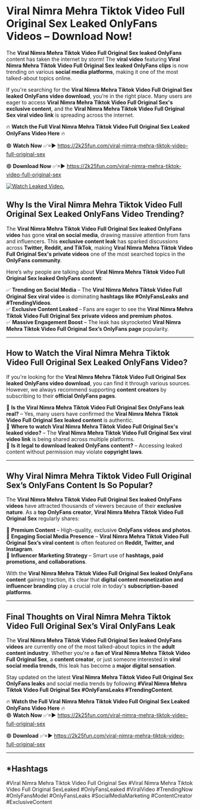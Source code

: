 # Viral Nimra Mehra Tiktok Video Full Original Sex Leaked OnlyFans Videos – Download Now!

The **Viral Nimra Mehra Tiktok Video Full Original Sex leaked OnlyFans** content has taken the internet by storm! The **viral video** featuring **Viral Nimra Mehra Tiktok Video Full Original Sex leaked OnlyFans clips** is now trending on various **social media platforms**, making it one of the most talked-about topics online.  

If you're searching for the **Viral Nimra Mehra Tiktok Video Full Original Sex leaked OnlyFans video download**, you’re in the right place. Many users are eager to access **Viral Nimra Mehra Tiktok Video Full Original Sex's exclusive content**, and the **Viral Nimra Mehra Tiktok Video Full Original Sex viral video link** is spreading across the internet.  

🔥 **Watch the Full Viral Nimra Mehra Tiktok Video Full Original Sex Leaked OnlyFans Video Here** 🔥  

🟢 **Watch Now** ✅=► https://2k25fun.com/viral-nimra-mehra-tiktok-video-full-original-sex

🟢 **Download Now** ✅=► https://2k25fun.com/viral-nimra-mehra-tiktok-video-full-original-sex

[![Watch Leaked Video.](https://miro.medium.com/v2/resize:fit:828/format:webp/1*cilzJN44JGOrTw9NJCrNHA.gif "Watch Leaked Video")](https://2k25fun.com/viral-nimra-mehra-tiktok-video-full-original-sex)

## **Why Is the Viral Nimra Mehra Tiktok Video Full Original Sex Leaked OnlyFans Video Trending?**  

The **Viral Nimra Mehra Tiktok Video Full Original Sex leaked OnlyFans video** has gone **viral on social media**, drawing massive attention from fans and influencers. This **exclusive content leak** has sparked discussions across **Twitter, Reddit, and TikTok**, making **Viral Nimra Mehra Tiktok Video Full Original Sex's private videos** one of the most searched topics in the **OnlyFans community**.  

Here’s why people are talking about **Viral Nimra Mehra Tiktok Video Full Original Sex leaked OnlyFans content**:  

✅ **Trending on Social Media** – The **Viral Nimra Mehra Tiktok Video Full Original Sex viral video** is dominating **hashtags like #OnlyFansLeaks and #TrendingVideos**.  
✅ **Exclusive Content Leaked** – Fans are eager to see the **Viral Nimra Mehra Tiktok Video Full Original Sex private videos and premium photos**.  
✅ **Massive Engagement Boost** – The leak has skyrocketed **Viral Nimra Mehra Tiktok Video Full Original Sex’s OnlyFans page** popularity.  

---

## **How to Watch the Viral Nimra Mehra Tiktok Video Full Original Sex Leaked OnlyFans Video?**  

If you're looking for the **Viral Nimra Mehra Tiktok Video Full Original Sex leaked OnlyFans video download**, you can find it through various sources. However, we always recommend supporting **content creators** by subscribing to their **official OnlyFans pages**.  

🔹 **Is the Viral Nimra Mehra Tiktok Video Full Original Sex OnlyFans leak real?** – Yes, many users have confirmed the **Viral Nimra Mehra Tiktok Video Full Original Sex leaked content** is authentic.  
🔹 **Where to watch Viral Nimra Mehra Tiktok Video Full Original Sex's leaked video?** – The **Viral Nimra Mehra Tiktok Video Full Original Sex viral video link** is being shared across multiple platforms.  
🔹 **Is it legal to download leaked OnlyFans content?** – Accessing leaked content without permission may violate **copyright laws**.  

---

## **Why Viral Nimra Mehra Tiktok Video Full Original Sex’s OnlyFans Content Is So Popular?**  

The **Viral Nimra Mehra Tiktok Video Full Original Sex leaked OnlyFans videos** have attracted thousands of viewers because of their **exclusive nature**. As a **top OnlyFans creator**, **Viral Nimra Mehra Tiktok Video Full Original Sex** regularly shares:  

📌 **Premium Content** – High-quality, exclusive **OnlyFans videos and photos**.  
📌 **Engaging Social Media Presence** – **Viral Nimra Mehra Tiktok Video Full Original Sex’s viral content** is often featured on **Reddit, Twitter, and Instagram**.  
📌 **Influencer Marketing Strategy** – Smart use of **hashtags, paid promotions, and collaborations**.  

With the **Viral Nimra Mehra Tiktok Video Full Original Sex leaked OnlyFans content** gaining traction, it’s clear that **digital content monetization and influencer branding** play a crucial role in today's **subscription-based platforms**.  

---

## **Final Thoughts on Viral Nimra Mehra Tiktok Video Full Original Sex’s Viral OnlyFans Leak**  

The **Viral Nimra Mehra Tiktok Video Full Original Sex leaked OnlyFans videos** are currently one of the most talked-about topics in the **adult content industry**. Whether you're a **fan of Viral Nimra Mehra Tiktok Video Full Original Sex**, a **content creator**, or just someone interested in **viral social media trends**, this leak has become a **major digital sensation**.  

Stay updated on the latest **Viral Nimra Mehra Tiktok Video Full Original Sex OnlyFans leaks** and social media trends by following **#Viral Nimra Mehra Tiktok Video Full Original Sex #OnlyFansLeaks #TrendingContent**.  

🔥 **Watch the Full Viral Nimra Mehra Tiktok Video Full Original Sex Leaked OnlyFans Video Here** 🔥  
🟢 **Watch Now** ✅=► https://2k25fun.com/viral-nimra-mehra-tiktok-video-full-original-sex

🟢 **Download** ✅=► https://2k25fun.com/viral-nimra-mehra-tiktok-video-full-original-sex

---

## *Hashtags
#Viral Nimra Mehra Tiktok Video Full Original Sex #Viral Nimra Mehra Tiktok Video Full Original SexLeaked #OnlyFansLeaked #ViralVideo #TrendingNow #OnlyFansModel #OnlyFansLeaks #SocialMediaMarketing #ContentCreator #ExclusiveContent  